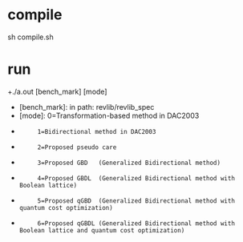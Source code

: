 # compile
sh compile.sh

# run
+./a.out [bench_mark] [mode]
+  [bench_mark]: in path: revlib/revlib_spec
+  [mode]: 0=Transformation-based method in DAC2003
+          1=Bidirectional method in DAC2003
+          2=Proposed pseudo care
+          3=Proposed GBD   (Generalized Bidirectional method)
+          4=Proposed GBDL  (Generalized Bidirectional method with Boolean lattice)
+          5=Proposed qGBD  (Generalized Bidirectional method with quantum cost optimization)
+          6=Proposed qGBDL (Generalized Bidirectional method with Boolean lattice and quantum cost optimization)
  

